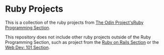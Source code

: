 <h1>Ruby Projects</h1>

<p>This is a collection of the ruby projects from <a href="http://www.theodinproject.com/courses?ref=home">The Odin Project's</a><a href="http://www.theodinproject.com/ruby-programming">Ruby Programming Section</a>.</p>
<p>This repository does not include other ruby projects outside of the Ruby Programming Section, such as project from the <a href="http://www.theodinproject.com/ruby-on-rails">Ruby on Rails Section</a> or the <a href="http://www.theodinproject.com/web-development-101">Web Dev: 101 Section</a>.</p>